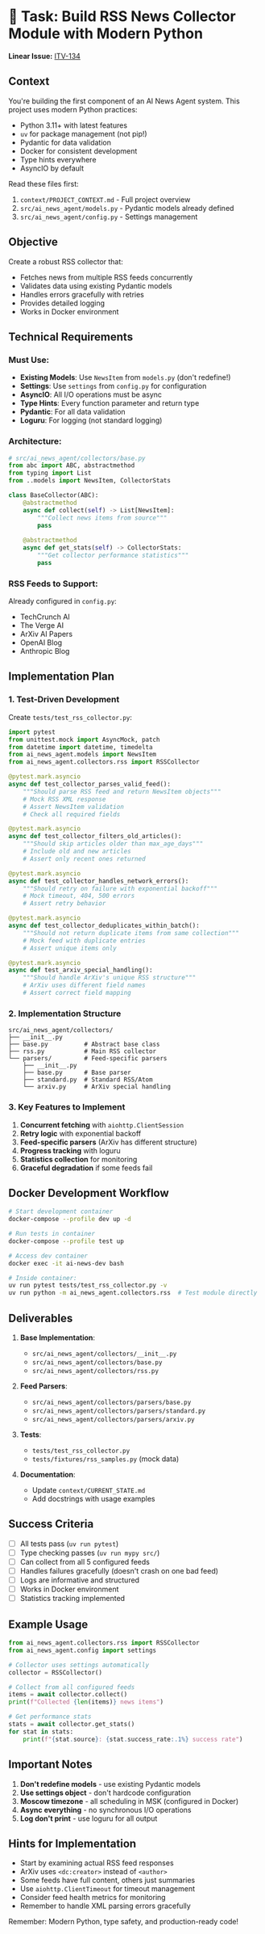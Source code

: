 # 🎯 Task: Build RSS News Collector Module with Modern Python

**Linear Issue:** [ITV-134](https://linear.app/itvibe/issue/ITV-134)

## Context
You're building the first component of an AI News Agent system. This project uses modern Python practices:
- Python 3.11+ with latest features
- `uv` for package management (not pip!)
- Pydantic for data validation
- Docker for consistent development
- Type hints everywhere
- AsyncIO by default

Read these files first:
1. `context/PROJECT_CONTEXT.md` - Full project overview
2. `src/ai_news_agent/models.py` - Pydantic models already defined
3. `src/ai_news_agent/config.py` - Settings management

## Objective
Create a robust RSS collector that:
- Fetches news from multiple RSS feeds concurrently
- Validates data using existing Pydantic models
- Handles errors gracefully with retries
- Provides detailed logging
- Works in Docker environment

## Technical Requirements

### Must Use:
- **Existing Models**: Use `NewsItem` from `models.py` (don't redefine!)
- **Settings**: Use `settings` from `config.py` for configuration
- **AsyncIO**: All I/O operations must be async
- **Type Hints**: Every function parameter and return type
- **Pydantic**: For all data validation
- **Loguru**: For logging (not standard logging)

### Architecture:
```python
# src/ai_news_agent/collectors/base.py
from abc import ABC, abstractmethod
from typing import List
from ..models import NewsItem, CollectorStats

class BaseCollector(ABC):
    @abstractmethod
    async def collect(self) -> List[NewsItem]:
        """Collect news items from source"""
        pass
    
    @abstractmethod
    async def get_stats(self) -> CollectorStats:
        """Get collector performance statistics"""
        pass
```

### RSS Feeds to Support:
Already configured in `config.py`:
- TechCrunch AI
- The Verge AI  
- ArXiv AI Papers
- OpenAI Blog
- Anthropic Blog

## Implementation Plan

### 1. Test-Driven Development
Create `tests/test_rss_collector.py`:

```python
import pytest
from unittest.mock import AsyncMock, patch
from datetime import datetime, timedelta
from ai_news_agent.models import NewsItem
from ai_news_agent.collectors.rss import RSSCollector

@pytest.mark.asyncio
async def test_collector_parses_valid_feed():
    """Should parse RSS feed and return NewsItem objects"""
    # Mock RSS XML response
    # Assert NewsItem validation
    # Check all required fields

@pytest.mark.asyncio
async def test_collector_filters_old_articles():
    """Should skip articles older than max_age_days"""
    # Include old and new articles
    # Assert only recent ones returned

@pytest.mark.asyncio
async def test_collector_handles_network_errors():
    """Should retry on failure with exponential backoff"""
    # Mock timeout, 404, 500 errors
    # Assert retry behavior

@pytest.mark.asyncio
async def test_collector_deduplicates_within_batch():
    """Should not return duplicate items from same collection"""
    # Mock feed with duplicate entries
    # Assert unique items only

@pytest.mark.asyncio  
async def test_arxiv_special_handling():
    """Should handle ArXiv's unique RSS structure"""
    # ArXiv uses different field names
    # Assert correct field mapping
```

### 2. Implementation Structure

```
src/ai_news_agent/collectors/
├── __init__.py
├── base.py          # Abstract base class
├── rss.py           # Main RSS collector
└── parsers/         # Feed-specific parsers
    ├── __init__.py
    ├── base.py      # Base parser
    ├── standard.py  # Standard RSS/Atom
    └── arxiv.py     # ArXiv special handling
```

### 3. Key Features to Implement

1. **Concurrent fetching** with `aiohttp.ClientSession`
2. **Retry logic** with exponential backoff
3. **Feed-specific parsers** (ArXiv has different structure)
4. **Progress tracking** with loguru
5. **Statistics collection** for monitoring
6. **Graceful degradation** if some feeds fail

## Docker Development Workflow

```bash
# Start development container
docker-compose --profile dev up -d

# Run tests in container
docker-compose --profile test up

# Access dev container
docker exec -it ai-news-dev bash

# Inside container:
uv run pytest tests/test_rss_collector.py -v
uv run python -m ai_news_agent.collectors.rss  # Test module directly
```

## Deliverables

1. **Base Implementation**:
   - `src/ai_news_agent/collectors/__init__.py`
   - `src/ai_news_agent/collectors/base.py`
   - `src/ai_news_agent/collectors/rss.py`

2. **Feed Parsers**:
   - `src/ai_news_agent/collectors/parsers/base.py`
   - `src/ai_news_agent/collectors/parsers/standard.py`
   - `src/ai_news_agent/collectors/parsers/arxiv.py`

3. **Tests**:
   - `tests/test_rss_collector.py`
   - `tests/fixtures/rss_samples.py` (mock data)

4. **Documentation**:
   - Update `context/CURRENT_STATE.md`
   - Add docstrings with usage examples

## Success Criteria

- [ ] All tests pass (`uv run pytest`)
- [ ] Type checking passes (`uv run mypy src/`)
- [ ] Can collect from all 5 configured feeds
- [ ] Handles failures gracefully (doesn't crash on one bad feed)
- [ ] Logs are informative and structured
- [ ] Works in Docker environment
- [ ] Statistics tracking implemented

## Example Usage

```python
from ai_news_agent.collectors.rss import RSSCollector
from ai_news_agent.config import settings

# Collector uses settings automatically
collector = RSSCollector()

# Collect from all configured feeds
items = await collector.collect()
print(f"Collected {len(items)} news items")

# Get performance stats
stats = await collector.get_stats()
for stat in stats:
    print(f"{stat.source}: {stat.success_rate:.1%} success rate")
```

## Important Notes

1. **Don't redefine models** - use existing Pydantic models
2. **Use settings object** - don't hardcode configuration  
3. **Moscow timezone** - all scheduling in MSK (configured in Docker)
4. **Async everything** - no synchronous I/O operations
5. **Log don't print** - use loguru for all output

## Hints for Implementation

- Start by examining actual RSS feed responses
- ArXiv uses `<dc:creator>` instead of `<author>`
- Some feeds have full content, others just summaries
- Use `aiohttp.ClientTimeout` for timeout management
- Consider feed health metrics for monitoring
- Remember to handle XML parsing errors gracefully

Remember: Modern Python, type safety, and production-ready code!
